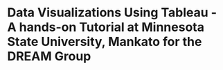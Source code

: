 # Data Visualizations Using Tableau - A hands-on Tutorial at Minnesota State University, Mankato for the DREAM Group
